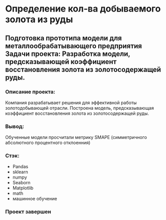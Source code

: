 # Определение кол-ва добываемого золота из руды

## Подготовка прототипа модели для металлообрабатывающего предприятия Задачи проекта: Разработка модели, предсказывающей коэффициент восстановления золота из золотосодержащей руды.

### Описание проекта: 
Компания разрабатывает решения для эффективной работы золотодобывающей отрасли. Построена модель, предсказывающая коэффициент восстановления золота из золотосодержащей руды.
### Вывод:
Обученные модели просчитали метрику SMAPE (симметричного абсолютного процентного отклоенния)
### Стэк:
- Pandas
- sklearn
- numpy
- Seaborn
- Matplotlib
- math
- машинное обучение
### Проект завершен
